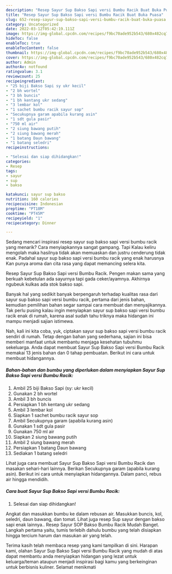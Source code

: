 ```yaml
---
description: "Resep Sayur Sup Bakso Sapi versi Bumbu Racik Buat Buka Puasa"
title: "Resep Sayur Sup Bakso Sapi versi Bumbu Racik Buat Buka Puasa"
slug: 652-resep-sayur-sup-bakso-sapi-versi-bumbu-racik-buat-buka-puasa
category: Uncategorized
date: 2022-03-12T05:42:19.111Z
image: https://img-global.cpcdn.com/recipes/f9bc70ade952b543/680x482cq70/sayur-sup-bakso-sapi-versi-bumbu-racik-foto-resep-utama.jpg
hideToc: false
enableToc: true
enableTocContent: false
thumbnail: https://img-global.cpcdn.com/recipes/f9bc70ade952b543/680x482cq70/sayur-sup-bakso-sapi-versi-bumbu-racik-foto-resep-utama.jpg
cover: https://img-global.cpcdn.com/recipes/f9bc70ade952b543/680x482cq70/sayur-sup-bakso-sapi-versi-bumbu-racik-foto-resep-utama.jpg
author: Admin
authorAv: notfound
ratingvalue: 3.1
reviewcount: 25
recipeingredient:
- "25 biji Bakso Sapi sy ukr kecil"
- "2 bh wortel"
- "3 bh buncis"
- "1 bh kentang ukr sedang"
- "3 lembar kol"
- "1 sachet bumbu racik sayur sop"
- "Secukupnya garam apabila kurang asin"
- "1 sdt gula pasir"
- "750 ml air"
- "2 siung bawang putih"
- "2 siung bawang merah"
- "1 batang Daun bawang"
- "1 batang seledri"
recipeinstructions:

- "Selesai dan siap dihidangkan!"
categories:
- Resep
tags:
- sayur
- sup
- bakso

katakunci: sayur sup bakso 
nutrition: 160 calories
recipecuisine: Indonesian
preptime: "PT18M"
cooktime: "PT45M"
recipeyield: "1"
recipecategory: Dinner

---
```



Sedang mencari inspirasi resep sayur sup bakso sapi versi bumbu racik yang menarik? Cara menyiapkannya sangat gampang. Tapi Kalau keliru mengolah maka hasilnya tidak akan memuaskan dan justru cenderung tidak enak. Padahal sayur sup bakso sapi versi bumbu racik yang enak harusnya Kan punya aroma dan cita rasa yang dapat memancing selera kita.


Resep Sayur Sup Bakso Sapi versi Bumbu Racik. Pengen makan sama yang berkuah kebetulan ada sayurnya tapi gada ceker/ayamnya. Akhirnya ngubeuk kulkas ada stok bakso sapi.

Banyak hal yang sedikit banyak berpengaruh terhadap kualitas rasa dari sayur sup bakso sapi versi bumbu racik, pertama dari jenis bahan, kemudian pemilihan bahan segar sampai cara membuat dan menyajikannya. Tak perlu pusing kalau ingin menyiapkan sayur sup bakso sapi versi bumbu racik enak di rumah, karena asal sudah tahu triknya maka hidangan ini mampu menjadi sajian istimewa.


Nah, kali ini kita coba, yuk, ciptakan sayur sup bakso sapi versi bumbu racik sendiri di rumah. Tetap dengan bahan yang sederhana, sajian ini bisa memberi manfaat untuk membantu menjaga kesehatan tubuhmu sekeluarga. Anda dapat membuat Sayur Sup Bakso Sapi versi Bumbu Racik memakai 13 jenis bahan dan 0 tahap pembuatan. Berikut ini cara untuk membuat hidangannya.

<!--inarticleads1-->

##### Bahan-bahan dan bumbu yang diperlukan dalam menyiapkan Sayur Sup Bakso Sapi versi Bumbu Racik:

1. Ambil 25 biji Bakso Sapi (sy: ukr kecil)
1. Gunakan 2 bh wortel
1. Ambil 3 bh buncis
1. Persiapkan 1 bh kentang ukr sedang
1. Ambil 3 lembar kol
1. Siapkan 1 sachet bumbu racik sayur sop
1. Ambil Secukupnya garam (apabila kurang asin)
1. Gunakan 1 sdt gula pasir
1. Gunakan 750 ml air
1. Siapkan 2 siung bawang putih
1. Ambil 2 siung bawang merah
1. Persiapkan 1 batang Daun bawang
1. Sediakan 1 batang seledri


Lihat juga cara membuat Sayur Sup Bakso Sapi versi Bumbu Racik dan masakan sehari-hari lainnya. Berikan Secukupnya garam (apabila kurang asin). Berikut ini cara untuk menyiapkan hidangannya. Dalam panci, rebus air hingga mendidih. 

<!--inarticleads2-->

##### Cara buat Sayur Sup Bakso Sapi versi Bumbu Racik:


1. Selesai dan siap dihidangkan!

Angkat dan masukkan bumbu ke dalam rebusan air. Masukkan buncis, kol, seledri, daun bawang, dan tomat. Lihat juga resep Sup sayur dengan bakso sapi enak lainnya.. Resep Sayur SOP Bakso Bumbu Racik Mudah Banget. Langkah pertama yaitu, tumis terlebih dahulu bumbu yang telah disiapkan hingga tercium harum dan masukan air yang telah. 

Terima kasih telah membaca resep yang kami tampilkan di sini. Harapan kami, olahan Sayur Sup Bakso Sapi versi Bumbu Racik yang mudah di atas dapat membantu anda menyiapkan hidangan yang lezat untuk keluarga/teman ataupun menjadi inspirasi bagi kamu yang berkeinginan untuk berbisnis kuliner. Selamat menikmati
